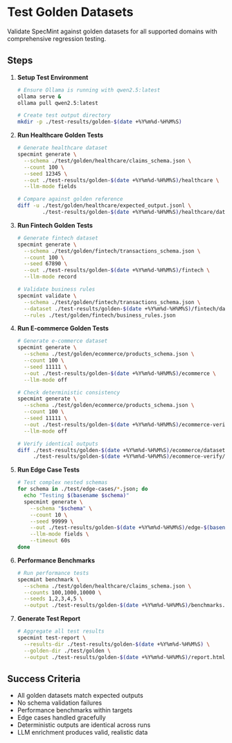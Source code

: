 # Test Golden Datasets

Validate SpecMint against golden datasets for all supported domains with comprehensive regression testing.

## Steps

1. **Setup Test Environment**
   ```bash
   # Ensure Ollama is running with qwen2.5:latest
   ollama serve &
   ollama pull qwen2.5:latest
   
   # Create test output directory
   mkdir -p ./test-results/golden-$(date +%Y%m%d-%H%M%S)
   ```

2. **Run Healthcare Golden Tests**
   ```bash
   # Generate healthcare dataset
   specmint generate \
     --schema ./test/golden/healthcare/claims_schema.json \
     --count 100 \
     --seed 12345 \
     --out ./test-results/golden-$(date +%Y%m%d-%H%M%S)/healthcare \
     --llm-mode fields
   
   # Compare against golden reference
   diff -u ./test/golden/healthcare/expected_output.jsonl \
           ./test-results/golden-$(date +%Y%m%d-%H%M%S)/healthcare/dataset.jsonl
   ```

3. **Run Fintech Golden Tests**
   ```bash
   # Generate fintech dataset  
   specmint generate \
     --schema ./test/golden/fintech/transactions_schema.json \
     --count 100 \
     --seed 67890 \
     --out ./test-results/golden-$(date +%Y%m%d-%H%M%S)/fintech \
     --llm-mode record
   
   # Validate business rules
   specmint validate \
     --schema ./test/golden/fintech/transactions_schema.json \
     --dataset ./test-results/golden-$(date +%Y%m%d-%H%M%S)/fintech/dataset.jsonl \
     --rules ./test/golden/fintech/business_rules.json
   ```

4. **Run E-commerce Golden Tests**
   ```bash
   # Generate e-commerce dataset
   specmint generate \
     --schema ./test/golden/ecommerce/products_schema.json \
     --count 100 \
     --seed 11111 \
     --out ./test-results/golden-$(date +%Y%m%d-%H%M%S)/ecommerce \
     --llm-mode off
   
   # Check deterministic consistency
   specmint generate \
     --schema ./test/golden/ecommerce/products_schema.json \
     --count 100 \
     --seed 11111 \
     --out ./test-results/golden-$(date +%Y%m%d-%H%M%S)/ecommerce-verify \
     --llm-mode off
   
   # Verify identical outputs
   diff ./test-results/golden-$(date +%Y%m%d-%H%M%S)/ecommerce/dataset.jsonl \
        ./test-results/golden-$(date +%Y%m%d-%H%M%S)/ecommerce-verify/dataset.jsonl
   ```

5. **Run Edge Case Tests**
   ```bash
   # Test complex nested schemas
   for schema in ./test/edge-cases/*.json; do
     echo "Testing $(basename $schema)"
     specmint generate \
       --schema "$schema" \
       --count 10 \
       --seed 99999 \
       --out ./test-results/golden-$(date +%Y%m%d-%H%M%S)/edge-$(basename $schema .json) \
       --llm-mode fields \
       --timeout 60s
   done
   ```

6. **Performance Benchmarks**
   ```bash
   # Run performance tests
   specmint benchmark \
     --schema ./test/golden/healthcare/claims_schema.json \
     --counts 100,1000,10000 \
     --seeds 1,2,3,4,5 \
     --output ./test-results/golden-$(date +%Y%m%d-%H%M%S)/benchmarks.json
   ```

7. **Generate Test Report**
   ```bash
   # Aggregate all test results
   specmint test-report \
     --results-dir ./test-results/golden-$(date +%Y%m%d-%H%M%S) \
     --golden-dir ./test/golden \
     --output ./test-results/golden-$(date +%Y%m%d-%H%M%S)/report.html
   ```

## Success Criteria
- All golden datasets match expected outputs
- No schema validation failures
- Performance benchmarks within targets
- Edge cases handled gracefully
- Deterministic outputs are identical across runs
- LLM enrichment produces valid, realistic data
